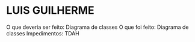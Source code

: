 <h1>LUIS GUILHERME</h1>
O que deveria ser feito: Diagrama de classes
O que foi feito: Diagrama de classes
Impedimentos: TDAH
